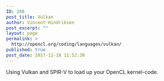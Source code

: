 ```yaml
---
ID: 288
post_title: Vulkan
author: Vincent Hindriksen
post_excerpt: ""
layout: page
permalink: >
  http://opencl.org/coding/languages/vulkan/
published: true
post_date: 2017-12-18 11:52:30
---
```

Using Vulkan and SPIR-V to load up your OpenCL kernel-code.